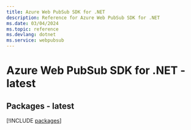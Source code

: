 ```yaml
---
title: Azure Web PubSub SDK for .NET
description: Reference for Azure Web PubSub SDK for .NET
ms.date: 03/04/2024
ms.topic: reference
ms.devlang: dotnet
ms.service: webpubsub
---
```

# Azure Web PubSub SDK for .NET - latest
## Packages - latest
[!INCLUDE [packages](web-pubsub-index.md)]